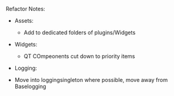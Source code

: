 Refactor Notes:


 - Assets: 
     - Add to dedicated folders of plugins/Widgets

 - Widgets:
     - QT COmpeonents cut down to priority items


 - Logging:
  - Move into loggingsingleton where possible, move away from Baselogging